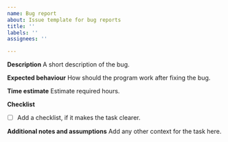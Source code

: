 ```yaml
---
name: Bug report
about: Issue template for bug reports
title: ''
labels: ''
assignees: ''

---
```


**Description**
A short description of the bug.

**Expected behaviour**
How should the program work after fixing the bug.

**Time estimate**
Estimate required hours.

**Checklist**
- [ ] Add a checklist, if it makes the task clearer.

**Additional notes and assumptions**
Add any other context for the task here.
